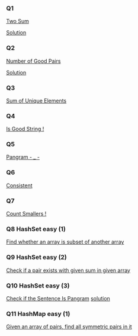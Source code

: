 <h3>Q1</h3>

<a href = "https://leetcode.com/problems/two-sum" >Two Sum</a>

<a href ="https://github.com/AbdullmenemFayez/Data-Structer-course-2022-2023/blob/main/8.Hashing/Solution/Two%20Sum.java">Solution</a>

<h3>Q2</h3>

<a href = "https://leetcode.com/problems/number-of-good-pairs">Number of Good Pairs</a>

<a href ="https://github.com/AbdullmenemFayez/Data-Structer-course-2022-2023/blob/main/8.Hashing/Solution/Number%20of%20Good%20Pairs.java">Solution</a>

<h3> Q3 </h3> 

<a href = "https://docs.google.com/document/d/1fNwoDObSfZ6n51GAg1-SbLvvxv3Dy3cLF3PGn-itwpY/edit">Sum of Unique Elements</a>


<h3> Q4 </h3> 

<a href = "https://docs.google.com/document/d/1fNwoDObSfZ6n51GAg1-SbLvvxv3Dy3cLF3PGn-itwpY/edit">Is Good String ! </a>



<h3> Q5 </h3> 

<a href = "https://docs.google.com/document/d/1fNwoDObSfZ6n51GAg1-SbLvvxv3Dy3cLF3PGn-itwpY/edit">Pangram - _ -  </a>



<h3> Q6 </h3> 

<a href = "https://docs.google.com/document/d/1fNwoDObSfZ6n51GAg1-SbLvvxv3Dy3cLF3PGn-itwpY/edit">Consistent   </a>




<h3> Q7</h3> 

<a href = "https://docs.google.com/document/d/1fNwoDObSfZ6n51GAg1-SbLvvxv3Dy3cLF3PGn-itwpY/edit">Count Smallers ! </a>


 
<h3> Q8 HashSet easy (1)</h3> 

<a href = "https://github.com/AbdullmenemFayez/Data-Structer-course-2022-2023/blob/main/8.Hashing/Solution/subSet.java">Find whether an array is subset of another array</a>


<h3> Q9 HashSet easy (2)</h3> 

<a href = "https://github.com/AbdullmenemFayez/Data-Structer-course-2022-2023/tree/main/8.Hashing/Solution
">Check if a pair exists with given sum in given array</a>

<h3> Q10 HashSet easy (3)</h3> 

<a href = "https://leetcode.com/problems/check-if-the-sentence-is-pangram/">Check if the Sentence Is Pangram</a>
<a href = "https://github.com/AbdullmenemFayez/Data-Structer-course-2022-2023/blob/main/8.Hashing/Solution/pangram.java
">solution</a>

<h3> Q11 HashMap easy (1)</h3> 

<a href = "https://github.com/AbdullmenemFayez/Data-Structer-course-2022-2023/blob/main/8.Hashing/Solution/symmetricPairs.java">Given an array of pairs, find all symmetric pairs in it</a>

